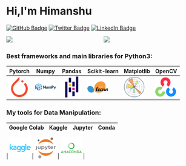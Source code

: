 
<div >
  <h1 > Hi,I'm Himanshu </h1>
</div>

[![GitHub Badge](https://img.shields.io/badge/GitHub-yhimanshu22-blue?style=flat-square&logo=github)](https://github.com/yhimanshu22)
[![Twitter Badge](https://img.shields.io/badge/Twitter-yhimanshu22456-blue?style=flat-square&logo=twitter)](https://twitter.com/yhimanshu22456)
[![LinkedIn Badge](https://img.shields.io/badge/LinkedIn-yhimanshu22-blue?style=flat-square&logo=linkedin)](https://www.linkedin.com/in/yhimanshu22)


<div style="display: flex;">
  <a href="https://github.com/yhimanshu22/github-readme-stats" style="flex: 1; margin-right: 10px;">
    <img height=200 src='https://github-readme-stats.vercel.app/api?username=yhimanshu22&show_icons=true&theme=radical' />
  </a>
  <a href="https://github.com/yhimanshu22/github-readme-stats" style="flex: 1;">
    <img height=200 src='https://github-readme-stats.vercel.app/api/top-langs/?username=yhimanshu22&layout=compact' />
  </a>
</div>



### Best frameworks and main libraries for Python3:

| Pytorch | Numpy | Pandas | Scikit-learn | Matplotlib | OpenCV |
|----------|----------|----------|----------|----------|----------|
|  <img src="https://github.com/devicons/devicon/blob/master/icons/pytorch/pytorch-original.svg" title="Pytorch"  alt="Pytorch" width="55" height="55"/>|  <img src="https://github.com/devicons/devicon/blob/master/icons/numpy/numpy-original-wordmark.svg" title="Numpy" alt="Numpy" width="55" height="55"/>|  <img src="https://github.com/devicons/devicon/blob/master/icons/pandas/pandas-original.svg" title="Pandas" alt="Pandas" width="55" height="55"/>|  <img src="https://github.com/devicons/devicon/blob/master/icons/scikitlearn/scikitlearn-original.svg" title="Scikit-learn" alt="Scikit-learn" width="55" height="55"/>|  <img src="https://github.com/devicons/devicon/blob/master/icons/matplotlib/matplotlib-original.svg" title="Matplotlib" alt="Matplotlib" width="55" height="55"/>| <img src="https://github.com/devicons/devicon/blob/master/icons/opencv/opencv-original.svg" title="OpenCV" alt="OpenCV" width="55" height="55"/>|


### My tools for Data Manipulation:

| Google Colab | Kaggle | Jupyter | Conda |
|----------|----------|----------|----------|

| <img src="https://github.com/devicons/devicon/blob/master/icons/kaggle/kaggle-original-wordmark.svg" title="Kaggle" alt="Kaggle" width="55" height="55"/> | <img src="https://github.com/devicons/devicon/blob/master/icons/jupyter/jupyter-original-wordmark.svg" title="Jupyter" alt="Jupyter" width="55" height="55"/> | <img src="https://github.com/devicons/devicon/blob/master/icons/anaconda/anaconda-original-wordmark.svg" title="Anaconda" alt="Conda" width="55" height="55"/> |






